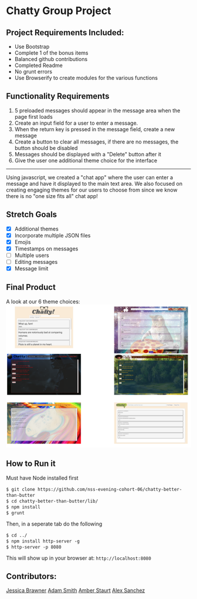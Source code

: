 # Chatty Group Project

## Project Requirements Included:
* Use Bootstrap
* Complete 1 of the bonus items
* Balanced github contributions
* Completed Readme
* No grunt errors
* Use Browserify to create modules for the various functions

## Functionality Requirements

1. 5 preloaded messages should appear in the message area when the page first loads
2. Create an input field for a user to enter a message.
3. When the return key is pressed in the message field, create a new message
4. Create a button to clear all messages, if there are no messages, the button should be disabled
5. Messages should be displayed with a "Delete" button after it
6. Give the user one additional theme choice for the interface
---
Using javascript, we created a "chat app" where the user can enter a message and have it displayed to the main text area. We also focused on creating engaging themes for our users to choose from since we know there is no "one size fits all" chat app!

## Stretch Goals
- [x] Additional themes
- [x] Incorporate multiple JSON files
- [x] Emojis
- [x] Timestamps on messages
- [ ] Multiple users
- [ ] Editing messages
- [x] Message limit

## Final Product

A look at our 6 theme choices:
<img src="./images/our-six-final-themes.png" alt="Our themes">

## How to Run it
Must have Node installed first
```
$ git clone https://github.com/nss-evening-cohort-06/chatty-better-than-butter
$ cd chatty-better-than-butter/lib/
$ npm install
$ grunt
```
Then, in a seperate tab do the following
```
$ cd ../
$ npm install http-server -g
$ http-server -p 8080
```

This will show up in your browser at:
`http://localhost:8080`

## Contributors: 
[Jessica Brawner](https://github.com/lady-ace "lady-ace on Github")
[Adam Smith](https://github.com/hagansmith "hagansmith on Github")
[Amber Staurt](https://github.com/waamber "waamber on GitHub")
[Alex Sanchez](https://github.com/alexsanchez728 "alexsanchez728 on Github")